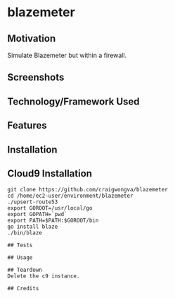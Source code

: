# blazemeter

## Motivation
Simulate Blazemeter but within a firewall.

## Screenshots

## Technology/Framework Used

## Features

## Installation

## Cloud9 Installation
```
git clone https://github.com/craigwongva/blazemeter
cd /home/ec2-user/environment/blazemeter
./upsert-route53
export GOROOT=/usr/local/go
export GOPATH=`pwd`
export PATH=$PATH:$GOROOT/bin
go install blaze
./bin/blaze

## Tests

## Usage

## Teardown
Delete the c9 instance.

## Credits
